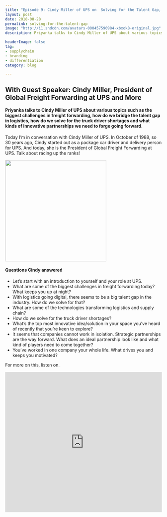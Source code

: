 ```yaml
---
title: "Episode 9: Cindy Miller of UPS on  Solving for the Talent Gap, Truck Driver Shortages and More"
layout: post
date: 2018-08-28
permalink: solving-for-the-talent-gap
image: "http://i1.sndcdn.com/avatars-000457590984-xbxok8-original.jpg"
description: Priyanka talks to Cindy Miller of UPS about various topics such as the biggest challenges in freight forwarding, how do we bridge the talent gap in logistics, how do we solve for the truck driver shortages and what kinds of innovative partnerships we need to forge going forward.

headerImage: false
tag:
- supplychain
- branding
- differentiation
category: blog

---
```

## With Guest Speaker: Cindy Miller, President of Global Freight Forwarding at UPS and More
#### Priyanka talks to Cindy Miller of UPS about various topics such as the biggest challenges in freight forwarding, how do we bridge the talent gap in logistics, how do we solve for the truck driver shortages and what kinds of innovative partnerships we need to forge going forward.

Today I’m in conversation with Cindy Miller of UPS. In October of 1988, so 30 years ago, Cindy started out as a package car driver and delivery person for UPS. And today, she is the President of Global Freight Forwarding at UPS. Talk about racing up the ranks!

<img src= "https://www.aircargonews.net/uploads/pics/Cindy_Miller.jpg" alt="" width="325px">

#### Questions Cindy answered
- Let’s start with an introduction to yourself and your role at UPS.  
- What are some of the biggest challenges in freight forwarding today? What keeps you up at night?
- With logistics going digital, there seems to be a big talent gap in the industry. How do we solve for that?
- What are some of the technologies transforming logistics and supply chain?
- How do we solve for the truck driver shortages?
- What’s the top most innovative idea/solution in your space you’ve heard of recently that you’re keen to explore?
- It seems that companies cannot work in isolation. Strategic partnerships are the way forward. What does an ideal partnership look like and what kind of players need to come together?
- You’ve worked in one company your whole life. What drives you and keeps you motivated? 



For more on this, listen on.


<iframe width="100%" height="450" scrolling="no" frameborder="no" allow="autoplay" src="https://w.soundcloud.com/player/?url=https%3A//api.soundcloud.com/tracks/491749704&color=%235ba28e&auto_play=false&hide_related=false&show_comments=true&show_user=true&show_reposts=false&show_teaser=true&visual=true"></iframe>



